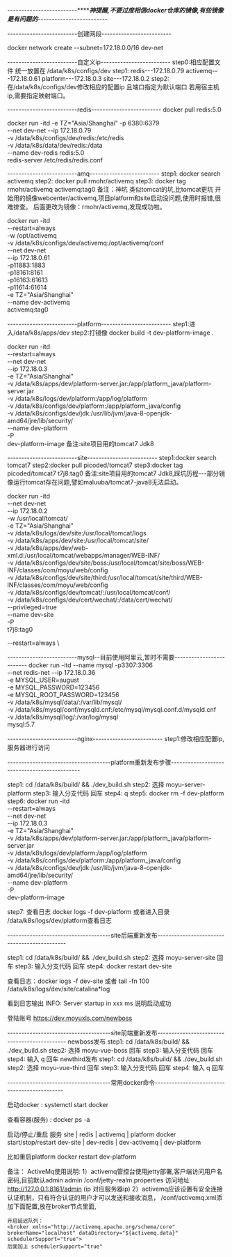 -------------------------*******神提醒,不要过度相信docker仓库的镜像,有些镜像是有问题的***-------------------------

-------------------------创建网段-------------------------

docker network create  --subnet=172.18.0.0/16  dev-net

-------------------------自定义ip-------------------------
step0:相应配置文件 统一放置在 /data/k8s/configs/dev
step1: redis---172.18.0.79    activemq---172.18.0.61
       platform---172.18.0.3  site---172.18.0.2
step2: 在/data/k8s/configs/dev修改相应的配置ip 且端口指定为默认端口
       若用宿主机ip,需要指定映射端口。

-------------------------redis-------------------------
docker pull redis:5.0

docker run  -itd -e TZ="Asia/Shanghai"  -p 6380:6379  \
--net dev-net --ip 172.18.0.79  \
-v /data/k8s/configs/dev/redis:/etc/redis \
-v /data/k8s/data/dev/redis:/data \
--name dev-redis redis:5.0 \
redis-server /etc/redis/redis.conf

-------------------------amq-------------------------
step1: docker search activemq
step2: docker pull rmohr/activemq
step3: docker tag rmohr/activemq activemq:tag0
备注：神坑  类似tomcat的坑,比tomcat更坑
开始用的镜像webcenter/activemq,项目platform和site启动没问题,使用时报错,很难排查。
后面更改为镜像：rmohr/activemq,发现成功啦。

docker run  -itd \
--restart=always \
-w /opt/activemq \
-v /data/k8s/configs/dev/activemq:/opt/activemq/conf \
--net dev-net \
--ip 172.18.0.61 \
-p11883:1883 \
-p18161:8161 \
-p16163:61613 \
-p11614:61614 \
-e TZ="Asia/Shanghai"  \
--name dev-activemq \
activemq:tag0 

-------------------------platform-------------------------
step1:进入/data/k8s/apps/dev
step2:打镜像 docker build  -t dev-platform-image .

docker run -itd \
        --restart=always \
        --net dev-net \
        --ip 172.18.0.3 \
        -e TZ="Asia/Shanghai" \
        -v /data/k8s/apps/dev/platform-server.jar:/app/platform_java/platform-server.jar \
        -v /data/k8s/logs/dev/platform:/app/log/platform  \
        -v /data/k8s/configs/dev/platform:/app/platform_java/config  \
        -v /data/k8s/configs/dev/jdk:/usr/lib/jvm/java-8-openjdk-amd64/jre/lib/security/  \
        --name dev-platform \
        -P \
        dev-platform-image
备注:site项目用的tomcat7 Jdk8

-------------------------site-------------------------
step1:docker search tomcat7
step2:docker pull picoded/tomcat7
step3:docker tag picoded/tomcat7 t7j8:tag0
备注:site项目用的tomcat7 Jdk8,踩坑历程---部分镜像运行tomcat存在问题,譬如maluuba/tomcat7-java8无法启动。

docker run   -itd \
--net dev-net \
--ip 172.18.0.2 \
-w /usr/local/tomcat/ \
-e TZ="Asia/Shanghai" \
-v /data/k8s/logs/dev/site:/usr/local/tomcat/logs \
-v /data/k8s/apps/dev/site:/usr/local/tomcat/site/  \
-v /data/k8s/apps/dev/web-xml.d:/usr/local/tomcat/webapps/manager/WEB-INF/ \
-v /data/k8s/configs/dev/site/boss:/usr/local/tomcat/site/boss/WEB-INF/classes/com/moyu/web/config \
-v /data/k8s/configs/dev/site/third:/usr/local/tomcat/site/third/WEB-INF/classes/com/moyu/web/config \
-v /data/k8s/configs/dev/tomcat/:/usr/local/tomcat/conf/ \
-v /data/k8s/configs/dev/cert/wechat/:/data/cert/wechat/ \
--privileged=true \
--name dev-site \
-P \
t7j8:tag0

--restart=always \

-------------------------mysql--目前使用阿里云,暂时不需要-------------------------
docker  run -itd --name mysql -p3307:3306 \
--net redis-net --ip 172.18.0.36 \
-e MYSQL_USER=august \
-e MYSQL_PASSWORD=123456 \
-e MYSQL_ROOT_PASSWORD=123456 \
-v /data/k8s/mysql/data/:/var/lib/mysql/ \
-v /data/k8s/mysql/conf/mysqld.cnf:/etc/mysql/mysql.conf.d/mysqld.cnf \
-v /data/k8s/mysql/log/:/var/log/mysql \
mysql:5.7

-------------------------nginx-------------------------
step1:修改相应配置ip,服务器进行访问





-------------------------------------platform重新发布步骤---------------------------------------------

step1: cd /data/k8s/build/ && ./dev_build.sh
step2: 选择 moyu-server-platform
step3: 输入分支代码 回车 
step4: q 
step5: docker rm -f dev-platform
step6: 
        docker run -itd \
                --restart=always \
                --net dev-net \
                --ip 172.18.0.3 \
                -e TZ="Asia/Shanghai" \
                -v /data/k8s/apps/dev/platform-server.jar:/app/platform_java/platform-server.jar \
                -v /data/k8s/logs/dev/platform:/app/log/platform  \
                -v /data/k8s/configs/dev/platform:/app/platform_java/config  \
                -v /data/k8s/configs/dev/jdk:/usr/lib/jvm/java-8-openjdk-amd64/jre/lib/security/  \
                --name dev-platform \
                -P \
                dev-platform-image

step7: 查看日志 docker logs -f dev-platform 或者进入目录 /data/k8s/logs/dev/platform查看日志

-------------------------------------site后端重新发布---------------------------------------------

step1: cd /data/k8s/build/ && ./dev_build.sh
step2: 选择 moyu-server-site  回车
step3: 输入分支代码 回车
step4: docker restart dev-site

查看日志：docker logs -f dev-site 或者 tail -fn 100 /data/k8s/logs/dev/site/catalina*log

看到日志输出 INFO: Server startup in xxx ms 说明启动成功

登陆账号 https://dev.moyuxls.com/newboss


-------------------------------------site前端重新发布---------------------------------------------
newboss发布
step1: cd /data/k8s/build/ && ./dev_build.sh
step2: 选择 moyu-vue-boss 回车
step3: 输入分支代码 回车
step4: 输入 q 回车
newthird发布
step1: cd /data/k8s/build/ && ./dev_build.sh
step2: 选择 moyu-vue-third 回车
step3: 输入分支代码 回车
step4: 输入 q 回车


-------------------------------------常用docker命令---------------------------------------------

启动docker : systemctl start docker

查看容器(服务) : docker ps -a

启动/停止/重启 服务                 site | redis | activemq | platform
docker  start/stop/restart        dev-site | dev-redis | dev-activemq | dev-platform 

比如重启platform
docker restart dev-platform



备注：
ActiveMq使用说明:
1）activemq管控台使用jetty部署,客户端访问用户名 密码,目前默认admin admin
   /conf/jetty-realm.properties
   访问地址 http://127.0.0.1:8161/admin (ip 对应服务器ip)
2）activemq应该设置有安全连接认证机制，只有符合认证的用户才可以发送和接收消息，
   /conf/activemq.xml添加下面配置,放在broker节点里面,
   ﻿<plugins>
   			<simpleAuthenticationPlugin>
   				<users>
   					<authenticationUser username="admin" password="bWYkxVC74QAeRS5z" groups="users,admins"/>
   				</users>
   			</simpleAuthenticationPlugin>
   	</plugins>
   	
   	开启延迟队列：
   	<broker xmlns="http://activemq.apache.org/schema/core" brokerName="localhost" dataDirectory="${activemq.data}" schedulerSupport="true">
   	后面加上 schedulerSupport="true"


